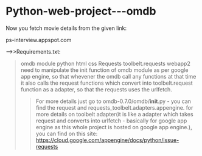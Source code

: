 # Python-web-project---omdb

Now you fetch movie details from the given link:

ps-interview.appspot.com

-->>Requirements.txt:

> omdb module
> python
> html
> css
> Requests
> toolbelt.requests
> webapp2
> need to manipulate the init function of omdb module as per google app engine, so that whevener the omdb call any functions at that time it also calls the request functions which convert into toolbelt.request function as a adapter, so that the requests uses the urlfetch.
>> For more details just go to omdb-0.7.0/omdb/__init__.py - you can find the request and requests_toolbelt.adapters.appengine.
>> for more details on toolbelt adapter(it is like a adapter which takes request and converts into urlfetch - basically for google app engine as this whole project is hosted on google app engine.), you can find on this site:
https://cloud.google.com/appengine/docs/python/issue-requests
